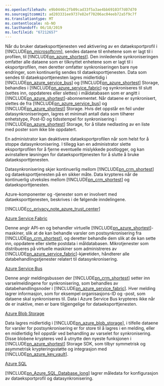 ```yaml
---
ms.openlocfilehash: e9b0446c2fb09cad33f5a3ae4bb69103f7d07d70
ms.sourcegitcommit: ad203331ee9737e82ef70206ac04eeb72a5f9c7f
ms.translationtype: MT
ms.contentlocale: nb-NO
ms.lasthandoff: 06/18/2019
ms.locfileid: "67212657"
---
```

Når du bruker dataeksporttjenesten ved aktivering av en dataeksportprofil i [!INCLUDE[pn_microsoftcrm](pn-microsoftcrm.md)], sendes dataene til enhetene som er lagt til i profilen, til [!INCLUDE[pn_azure_shortest](pn-azure-shortest.md)]. Den innledende synkroniseringen omfatter alle dataene som er tilknyttet enhetene som er lagt til i eksportprofilen, men deretter omfatter synkroniseringen bare nye endringer, som kontinuerlig sendes til dataeksporttjenesten. Data som sendes til dataeksporttjenesten lagres midlertidig i [!INCLUDE[pn_azure_service_bus](pn_azure_service_bus.md)] og [!INCLUDE[pn_azure_shortest](pn-azure-shortest.md)] Storage, behandles i [!INCLUDE[pn_azure_service_fabric](pn_azure_service_fabric.md)] og synkroniseres til slutt (settes inn, oppdateres eller slettes) i måldatabasen som er angitt i [!INCLUDE[pn_azure_shortest](pn-azure-shortest.md)]-abonnementet. Når dataene er synkronisert, slettes de fra [!INCLUDE[pn_azure_service_bus](pn_azure_service_bus.md)] og [!INCLUDE[pn_azure_shortest](pn-azure-shortest.md)] Storage. Hvis det oppstår en feil under datasynkroniseringen, lagres et minimalt antall data som tilhører enhetstype, Post-ID og tidsstempel for synkronisering i [!INCLUDE[pn_azure_shortest](pn-azure-shortest.md)] Storage, for å tillate nedlasting av en liste med poster som ikke ble oppdatert.  
  
 En administrator kan deaktivere dataeksportprofilen når som helst for å stoppe datasynkronisering. I tillegg kan en administrator slette eksportprofilen for å fjerne eventuelle mislykkede postlogger, og kan avinstallere løsningen for dataeksporttjenesten for å slutte å bruke dataeksporttjenesten.  
  
 Datasynkronisering skjer kontinuerlig mellom [!INCLUDE[pn_crm_shortest](pn-crm-shortest.md)] og dataeksporttjenesten på en sikker måte. Data krypteres når de kontinuerlig utveksles mellom [!INCLUDE[pn_crm_shortest](pn-crm-shortest.md)] og dataeksporttjenesten.  
  
 Azure-komponenter og -tjenester som er involvert med dataeksporttjenesten, beskrives i de følgende inndelingene.  
  
 [!INCLUDE[cc_privacy_note_azure_trust_center](cc_privacy_note_azure_trust_center.md)]  
  
 [Azure Service Fabric](https://azure.microsoft.com/services/service-fabric/)  
  
 Denne angir API-en og behandler virtuelle [!INCLUDE[pn_azure_shortest](pn-azure-shortest.md)]-maskiner, slik at de kan behandle varsler om postsynkronisering fra [!INCLUDE[pn_crm_shortest](pn-crm-shortest.md)], og deretter behandle dem slik at de kan sette inn, oppdatere eller slette postdata i måldatabasen. Mikrotjenester som distribueres på virtuelle maskiner som administreres av [!INCLUDE[pn_azure_service_fabric](pn_azure_service_fabric.md)]-kjøretiden, håndterer alle databehandlingstjenester relatert til datasynkronisering.  
  
 [Azure Service Bus](https://azure.microsoft.com/services/service-bus/)  
  
 Denne angir meldingsbussen der [!INCLUDE[pn_crm_shortest](pn-crm-shortest.md)] setter inn varselmeldingene for synkronisering, som behandles av databehandlingsnoder i [!INCLUDE[pn_azure_service_fabric](pn_azure_service_fabric.md)]. Hver melding lagrer informasjon, som for eksempel organisasjons-ID og -post, som dataene skal synkroniseres til. Data i Azure Service Bus krypteres ikke når de er inaktive, men er bare tilgjengelige for dataeksporttjenesten.  
  
 [Azure Blob Storage](https://azure.microsoft.com/services/storage/)  
  
 Data lagres midlertidig i [!INCLUDE[pn_azure_blob_storage](pn_azure_blob_storage.md)], i tilfelle dataene for varsler for postsynkronisering er for store til å lagres i en melding, eller en midlertidig feil oppstår ved behandling av varselet for synkronisering. Disse blobene krypteres ved å utnytte den nyeste funksjonen i [!INCLUDE[pn_azure_shortest](pn-azure-shortest.md)] Storage SDK, som tilbyr symmetrisk og asymmetrisk krypteringsstøtte og integrasjon med [!INCLUDE[pn_azure_key_vault](pn-azure-key-vault.md)].  
  
 [Azure SQL](https://azure.microsoft.com/services/sql-database/)  
  
 [!INCLUDE[pn_Azure_SQL_Database_long](pn-azure-sql-database-long.md)] lagrer måledata for konfigurasjon av dataeksportprofil og datasynkronisering.
